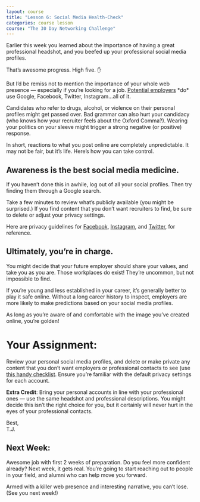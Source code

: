 ```yaml
---
layout: course
title: "Lesson 6: Social Media Health-Check"
categories: course lesson
course: "The 30 Day Networking Challenge"
---
```


Earlier this week you learned about the importance of having a great professional headshot, and you beefed up your professional social media profiles.

That’s awesome progress. High five. ✋

But I’d be remiss not to mention the importance of your whole web presence — especially if you’re looking for a job. [Potential employers][article 1] \*do\* use Google, Facebook, Twitter, Instagram…all of it.

Candidates who refer to drugs, alcohol, or violence on their personal profiles might get passed over. Bad grammar can also hurt your candidacy (who knows how your recruiter feels about the Oxford Comma?). Wearing your politics on your sleeve might trigger a strong negative (or positive) response.  

In short, reactions to what you post online are completely unpredictable. It may not be fair, but it’s life. Here’s how you can take control.

## Awareness is the best social media medicine.

If you haven’t done this in awhile, log out of all your social profiles. Then try finding them through a Google search.

Take a few minutes to review what’s publicly available (you might be surprised.)  If you find content that you don’t want recruiters to find, be sure to delete or adjust your privacy settings.

Here are privacy guidelines for [Facebook], [Instagram], and [Twitter], for reference.

## Ultimately, you’re in charge.

You might decide that your future employer should share your values, and take you as you are. Those workplaces do exist! They’re uncommon, but not impossible to find.

If you’re young and less established in your career, it’s generally better to play it safe online. Without a long career history to inspect, employers are more likely to make predictions based on your social media profiles.

As long as you’re aware of and comfortable with the image you’ve created online, you’re golden!

# Your Assignment:
Review your personal social media profiles, and delete or make private any content that you don’t want employers or professional contacts to see (use [this handy checklist][worksheet].  Ensure you’re familiar with the default privacy settings for each account.

**Extra Credit**: Bring your personal accounts in line with your professional ones — use the same headshot and professional descriptions. You might decide this isn’t the right choice for you, but it certainly will never hurt in the eyes of your professional contacts.

Best,  
T.J.

## Next Week:
Awesome job with first 2 weeks of preparation. Do you feel more confident already? Next week, it gets real. You’re going to start reaching out to people in your field, and alumni who can help move you forward.

Armed with a killer web presence and interesting narrative, you can’t lose. (See you next week!)


<!--  use absolute urls to copy/paste into email bodies -->
[article 1]: http://time.com/money/3510967/jobvite-social-media-profiles-job-applicants/
[Facebook]: https://www.facebook.com/help/325807937506242/
[Twitter]: https://twitter.com/en/privacy
[Instagram]: https://help.instagram.com/196883487377501
[worksheet]: https://blog.brightcrowd.com/courses/better-job-30-days/lesson-06-worksheet.pdf
